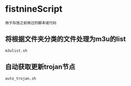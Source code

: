 # fistnineScript
	用于存放之前用过的脚本或代码

## 将根据文件夹分类的文件处理为m3u的list
	m3ulist.sh

## 自动获取更新trojan节点
	auto_trojan.sh
